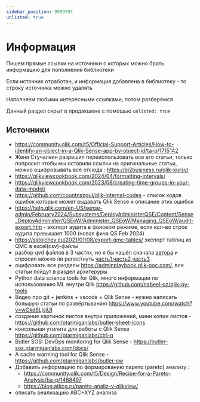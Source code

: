 ```yaml
---
sidebar_position: 9999991
unlisted: true
---
```


# Информация

Пишем прямые ссылки на источники с которых можно брать информацию для пополнения библиотеки

Если источник отработан, и информация добавлена в библиотеку - то строку источника можно удалять

Наполняем любыми интересными ссылками, потом разберёмся

Данный раздел скрыт в продакшене с помощью `unlisted: true`

## Источники

- https://community.qlik.com/t5/Official-Support-Articles/How-to-identify-an-object-in-a-Qlik-Sense-app-by-object-id/ta-p/1715142
- Женя Стучалкин разрешил переиспользовать все его статьи, только попросил чтобы мы оставили ссылки на оригинальные статьи, можно оцифровывать всё отсюда : https://bi2business.ru/qlik-kursy/
- https://qlikviewcookbook.com/2024/04/formatting-intervals/
- https://qlikviewcookbook.com/2023/08/creating-time-groups-in-your-data-model/
- https://github.com/countnazgul/qlik-internal-codes - список кодов ошибок которые может выдавать Qlik Sense и описание этих ошибок
- https://help.qlik.com/en-US/sense-admin/February2024/Subsystems/DeployAdministerQSE/Content/Sense_DeployAdminister/QSEoW/Administer_QSEoW/Managing_QSEoW/audit-export.htm - экспорт аудита в фоновом режиме, если кол-во строк аудита превышает 1000 (новая фича QS Feb 2024)
- https://sstoichev.eu/2021/01/08/export-qmc-tables/
экспорт таблиц из QMC в excel(csv)-файлы
- разбор qvd файлов в 3 частях, но я бы нашёл сначала [автора](https://habr.com/ru/users/Korolevmv/) и спросил можно ли репостнуть [часть1](https://habr.com/ru/companies/alfastrah/articles/454302/),[часть2](https://habr.com/ru/companies/alfastrah/articles/455940/),[часть3](https://habr.com/ru/companies/alfastrah/articles/457102/)
- оцифровать все разделы https://adminplaybook.qlik-poc.com/, все статьи пойдут в раздел архитеруры
- Python data science tools for Qlik, много информации по использованию ML внутри Qlik https://github.com/nabeel-oz/qlik-py-tools
- Видео про git + jenkins + vscode + Qlik Sense - нужно написать большую статьи по развёртыванию https://www.youtube.com/watch?v=wGkd6LjsjUI
- создание картинок листов внутри приложений, мини копии листов - https://github.com/ptarmiganlabs/butler-sheet-icons
- консольная утилита для работы с Qlik Sense https://github.com/ptarmiganlabs/ctrl-q
- Butler SOS: DevOps monitoring for Qlik Sense - https://butler-sos.ptarmiganlabs.com/docs/
- A cache warming tool for Qlik Sense - https://github.com/ptarmiganlabs/butler-cw
- Добавить информацию по формированию парето (pareto) анализу :
    - https://community.qlik.com/t5/Design/Recipe-for-a-Pareto-Analysis/ba-p/1468497
    - https://blog.atkcg.ru/pareto-analiz-v-qlikview/
- описать реализацию ABC+XYZ анализа
